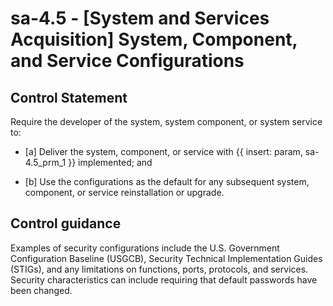 # sa-4.5 - \[System and Services Acquisition\] System, Component, and Service Configurations

## Control Statement

Require the developer of the system, system component, or system service to:

- \[a\] Deliver the system, component, or service with {{ insert: param, sa-4.5_prm_1 }} implemented; and

- \[b\] Use the configurations as the default for any subsequent system, component, or service reinstallation or upgrade.

## Control guidance

Examples of security configurations include the U.S. Government Configuration Baseline (USGCB), Security Technical Implementation Guides (STIGs), and any limitations on functions, ports, protocols, and services. Security characteristics can include requiring that default passwords have been changed.
